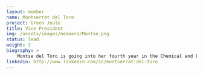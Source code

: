 ```yaml
---
layout: member
name: Montserrat del Toro
project: Green Joule
title: Vice President
img: /assets/images/members/Montse.png
status: lead
weight: 3
biography: >
    Montse del Toro is going into her fourth year in the Chemical and Biological Engineering program after completing her co-op. She is the Vice President of the UBC AIChE chapter and previous lead of Green Joule. Montse is extremely passionate about sustainability, clean energy solutions and natural resource conservation. When she is not spending quality time with friends and family, Montse can be found experimenting with new recipes in the kitchen, enjoying latin music, and exploring new parts of the city.
linkedin: http://www.linkedin.com/in/montserrat-del-toro
---
```

